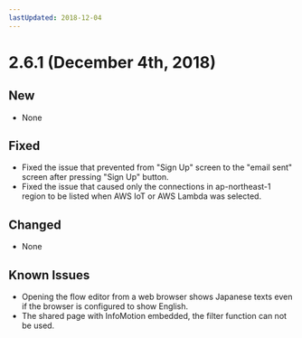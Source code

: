 ```yaml
---
lastUpdated: 2018-12-04
---
```


# 2.6.1 (December 4th, 2018)

## New

- None

## Fixed

- Fixed the issue that prevented from "Sign Up" screen to the "email sent" screen after pressing "Sign Up" button.
- Fixed the issue that caused only the connections in ap-northeast-1 region to be listed when AWS IoT or AWS Lambda was selected.

## Changed

- None

## Known Issues

- Opening the flow editor from a web browser shows Japanese texts even if the browser is configured to show English.
- The shared page with InfoMotion embedded, the filter function can not be used.